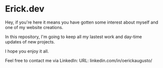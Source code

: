 # Erick.dev

Hey, if you're here it means you have gotten some interest about myself and one of my website creations.

In this repository, I'm going to keep all my lastest work and day-time updates of new projects.

I hope you enjoy it all.

Feel free to contact me via LinkedIn:
URL: linkedin.com/in/oerickaugusto/
